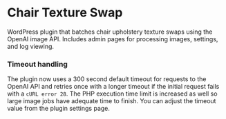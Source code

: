 # Chair Texture Swap

WordPress plugin that batches chair upholstery texture swaps using the OpenAI image API. Includes admin pages for processing images, settings, and log viewing.

### Timeout handling

The plugin now uses a 300 second default timeout for requests to the OpenAI API and retries once with a longer timeout if the initial request fails with a `cURL error 28`. The PHP execution time limit is increased as well so large image jobs have adequate time to finish. You can adjust the timeout value from the plugin settings page.
